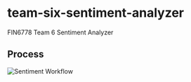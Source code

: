 # team-six-sentiment-analyzer

FIN6778 Team 6 Sentiment Analyzer

## Process

![Sentiment Workflow](https://github.com/vbortone/team-six-sentiment-analyzer/assets/373701/30abea5c-6dc2-42fc-9584-9ec1f0e40c15)
